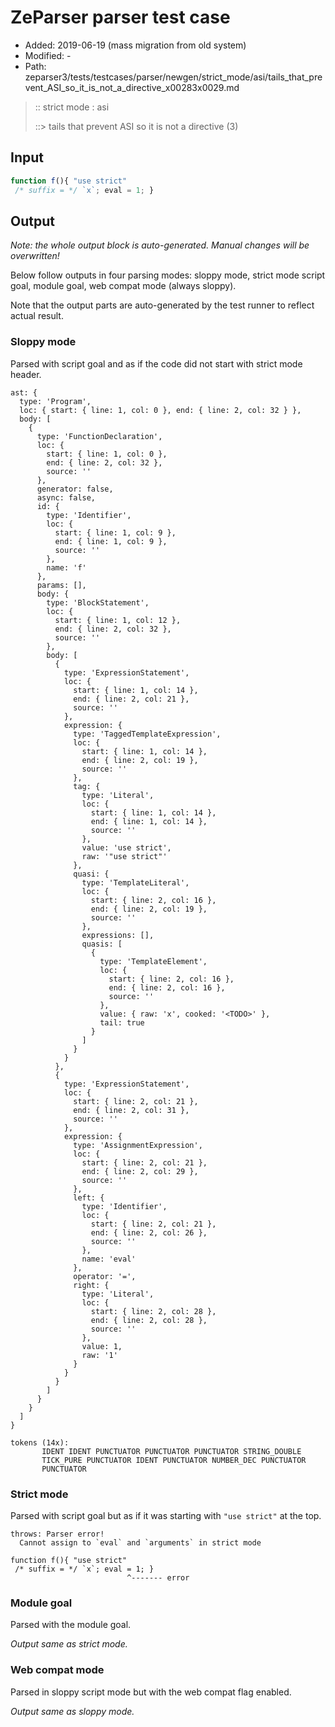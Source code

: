 # ZeParser parser test case

- Added: 2019-06-19 (mass migration from old system)
- Modified: -
- Path: zeparser3/tests/testcases/parser/newgen/strict_mode/asi/tails_that_prevent_ASI_so_it_is_not_a_directive_x00283x0029.md

> :: strict mode : asi
>
> ::> tails that prevent ASI so it is not a directive (3)

## Input

`````js
function f(){ "use strict" 
 /* suffix = */ `x`; eval = 1; }
`````

## Output

_Note: the whole output block is auto-generated. Manual changes will be overwritten!_

Below follow outputs in four parsing modes: sloppy mode, strict mode script goal, module goal, web compat mode (always sloppy).

Note that the output parts are auto-generated by the test runner to reflect actual result.

### Sloppy mode

Parsed with script goal and as if the code did not start with strict mode header.

`````
ast: {
  type: 'Program',
  loc: { start: { line: 1, col: 0 }, end: { line: 2, col: 32 } },
  body: [
    {
      type: 'FunctionDeclaration',
      loc: {
        start: { line: 1, col: 0 },
        end: { line: 2, col: 32 },
        source: ''
      },
      generator: false,
      async: false,
      id: {
        type: 'Identifier',
        loc: {
          start: { line: 1, col: 9 },
          end: { line: 1, col: 9 },
          source: ''
        },
        name: 'f'
      },
      params: [],
      body: {
        type: 'BlockStatement',
        loc: {
          start: { line: 1, col: 12 },
          end: { line: 2, col: 32 },
          source: ''
        },
        body: [
          {
            type: 'ExpressionStatement',
            loc: {
              start: { line: 1, col: 14 },
              end: { line: 2, col: 21 },
              source: ''
            },
            expression: {
              type: 'TaggedTemplateExpression',
              loc: {
                start: { line: 1, col: 14 },
                end: { line: 2, col: 19 },
                source: ''
              },
              tag: {
                type: 'Literal',
                loc: {
                  start: { line: 1, col: 14 },
                  end: { line: 1, col: 14 },
                  source: ''
                },
                value: 'use strict',
                raw: '"use strict"'
              },
              quasi: {
                type: 'TemplateLiteral',
                loc: {
                  start: { line: 2, col: 16 },
                  end: { line: 2, col: 19 },
                  source: ''
                },
                expressions: [],
                quasis: [
                  {
                    type: 'TemplateElement',
                    loc: {
                      start: { line: 2, col: 16 },
                      end: { line: 2, col: 16 },
                      source: ''
                    },
                    value: { raw: 'x', cooked: '<TODO>' },
                    tail: true
                  }
                ]
              }
            }
          },
          {
            type: 'ExpressionStatement',
            loc: {
              start: { line: 2, col: 21 },
              end: { line: 2, col: 31 },
              source: ''
            },
            expression: {
              type: 'AssignmentExpression',
              loc: {
                start: { line: 2, col: 21 },
                end: { line: 2, col: 29 },
                source: ''
              },
              left: {
                type: 'Identifier',
                loc: {
                  start: { line: 2, col: 21 },
                  end: { line: 2, col: 26 },
                  source: ''
                },
                name: 'eval'
              },
              operator: '=',
              right: {
                type: 'Literal',
                loc: {
                  start: { line: 2, col: 28 },
                  end: { line: 2, col: 28 },
                  source: ''
                },
                value: 1,
                raw: '1'
              }
            }
          }
        ]
      }
    }
  ]
}

tokens (14x):
       IDENT IDENT PUNCTUATOR PUNCTUATOR PUNCTUATOR STRING_DOUBLE
       TICK_PURE PUNCTUATOR IDENT PUNCTUATOR NUMBER_DEC PUNCTUATOR
       PUNCTUATOR
`````

### Strict mode

Parsed with script goal but as if it was starting with `"use strict"` at the top.

`````
throws: Parser error!
  Cannot assign to `eval` and `arguments` in strict mode

function f(){ "use strict"
 /* suffix = */ `x`; eval = 1; }
                          ^------- error
`````


### Module goal

Parsed with the module goal.

_Output same as strict mode._

### Web compat mode

Parsed in sloppy script mode but with the web compat flag enabled.

_Output same as sloppy mode._

